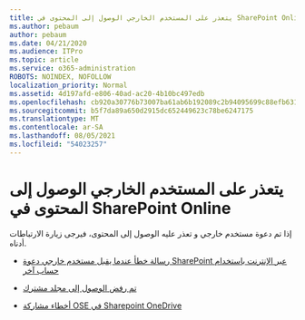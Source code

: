 ```yaml
---
title: يتعذر على المستخدم الخارجي الوصول إلى المحتوى في SharePoint Online
ms.author: pebaum
author: pebaum
ms.date: 04/21/2020
ms.audience: ITPro
ms.topic: article
ms.service: o365-administration
ROBOTS: NOINDEX, NOFOLLOW
localization_priority: Normal
ms.assetid: 4d197afd-e806-40ad-ac20-4b10bc497edb
ms.openlocfilehash: cb920a30776b73007ba61ab6b192089c2b94095699c88efb6316781ff00ed016
ms.sourcegitcommit: b5f7da89a650d2915dc652449623c78be6247175
ms.translationtype: MT
ms.contentlocale: ar-SA
ms.lasthandoff: 08/05/2021
ms.locfileid: "54023257"
---
```

# <a name="external-user-is-unable-to-access-content-in-sharepoint-online"></a>يتعذر على المستخدم الخارجي الوصول إلى المحتوى في SharePoint Online

إذا تم دعوة مستخدم خارجي و تعذر عليه الوصول إلى المحتوى، فيرجى زيارة الارتباطات أدناه.

- [رسالة خطأ عندما يقبل مستخدم خارجي دعوة SharePoint عبر الإنترنت باستخدام حساب آخر](https://docs.microsoft.com/sharepoint/support/sharing-and-permissions/error-when-external-user-accepts-an-invitation-by-using-another-account)

- [تم رفض الوصول إلى مجلد مشترك](https://docs.microsoft.com/sharepoint/support/sharing-and-permissions/cannot-access-shared-folder)

- [أخطاء مشاركة OSE في Sharepoint OneDrive](https://docs.microsoft.com/sharepoint/sharepoint-onedrive-error-message)

